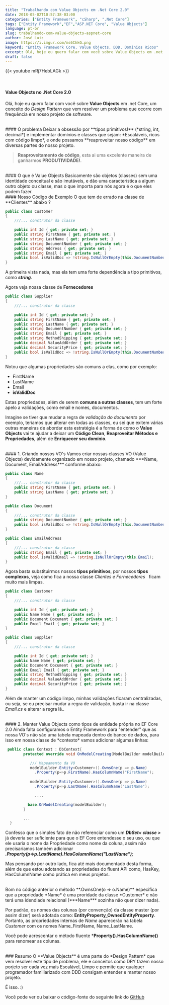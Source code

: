 ```yaml
---
title: "Trabalhando com Value Objects em .Net Core 2.0"
date: 2018-05-02T10:57:38-03:00
categories: ["Entity Framework", "cSharp", ".Net Core"]
tags: ["Entity Framework","EF","ASP.NET Core", "Value Objects"]
language: pt-br
slug: trabalhando-com-value-objects-aspnet-core
author: José Luiz
image: https://i.imgur.com/ms6ChkG.png
keyword: "Entity Framework Core, Value Objects, DDD, Domínios Ricos"
excerpt: Olá, hoje eu quero falar com você sobre Value Objects em .net Core, um conceito do Design Pattern que vem resolver um problema que ocorre com frequência em nosso projeto de software.
draft: false
---
```


 {{< youtube mRj7HebLAGk >}}

<br>

#### Value Objects no .Net Core 2.0
Olá, hoje eu quero falar com você sobre **Value Objects** em .net Core, um conceito do *Design Pattern* que vem resolver um problema que ocorre com frequência em nosso projeto de software.

<Br>
#### O problema
Deixar a obsessão por **tipos primitivos!** (*string, int, decimal*) e implementar domínios e classes que sejam: *Escaláveis, ricos com código limpo*, e onde possamos **reaproveitar nosso código** em diversas partes do nosso projeto.

> **Reaproveitamento de código**, esta ai uma excelente maneira de ganharmos **PRODUTIVIDADE!**.

<br>
#### O que é Value Objects
Basicamente são objetos (classes) sem uma identidade conceitual e são imutáveis, e dão uma característica a algum outro objeto ou classe, mas o que importa para nós agora é o que eles podem fazer.


<br>
#### Nosso Código de Exemplo 
O que tem de errado na classe de **Clientes** abaixo ?

```csharp
public class Customer
{
    ///... construtor da classe

    public int Id { get; private set; }
    public string FirstName { get; private set; }
    public string LastName { get; private set; }
    public string DocumentNumber { get; private set; }
    public string Address { get; private set; }
    public string Email { get; private set; }
    public bool isValidDoc => !string.IsNullOrEmpty(this.DocumentNumber);
}
```
A primeira vista nada, mas ela tem uma forte dependência a tipo primitivos, como ***string***.

Agora veja nossa classe de **Fornecedores**

```csharp
public class Supplier
{
    ///... construtor da classe

    public int Id { get; private set; } 
    public string FirstName { get; private set; }
    public string LastName { get; private set; }
    public string DocumentNumber { get; private set; }
    public string Email { get; private set; }   
    public string MethodShipping { get; private set; }
    public decimal ValueAddOrder { get; private set; }
    public decimal SecurityPrice { get; private set; }
    public bool isValidDoc => !string.IsNullOrEmpty(this.DocumentNumber);
}
```


Notou que algumas propriedades são comuns a elas, como por exemplo:

* FirstName
* LastName
* Email
* **isValidDoc**

Estas propriedades, além de serem **comuns a outras classes**, tem um forte apelo a validações, como email e nomes, documentos.

Imagine se tiver que mudar a regra de *validação do documento* por exemplo, teríamos que alterar em todas as classes, eu sei que exitem várias outras maneiras de abordar esta estratégia é a forma de como o **Value Objects** vai te ajudar a deixar um **Código Clean**, **Reaproveitar Métodos e Propriedades**, além de **Enriquecer seu domínio**.


<br>
#### 1. Criando nossos VO's
Vamos criar nossas classes VO (Value Objects) devidamente organizado em nosso projeto, chamado
***Name, Document, EmailAddress*** conforme abaixo:


```csharp
public class Name
{
    ///... construtor da classe
    public string FirstName { get; private set; }
    public string LastName { get; private set; }
}
```

```csharp
public class Document
{
    ///... construtor da classe
    public string DocumentNumber { get; private set; }
    public bool isValidDoc => !string.IsNullOrEmpty(this.DocumentNumber);
}
```

```csharp
public class EmailAddress
{
    ///... construtor da classe
    public string Email { get; private set; }
    public bool isValidEmail => !string.IsNullOrEmpty(this.Email);
}
```

Agora basta substituirmos nossos **tipos primitivos**, por nossos **tipos complexos**, veja como fica a nossa classe *Clientes e Fornecedores* &nbsp; ficam muito mais limpas.
```csharp
public class Customer
{
    ///... construtor da classe

    public int Id { get; private set; }
    public Name Name { get; private set; }
    public Document Document { get; private set; }
    public Email Email { get; private set; }
}
```

```csharp
public class Supplier
{
    ///... construtor da classe

    public int Id { get; private set; } 
    public Name Name { get; private set; }
    public Document Document { get; private set; }
    public Email Email { get; private set; }
    public string MethodShipping { get; private set; }
    public decimal ValueAddOrder { get; private set; }
    public decimal SecurityPrice { get; private set; }
}
```

Além de manter um código limpo, minhas validações ficaram centralizadas, ou seja, se eu precisar mudar a regra de validação, basta ir na classe *Email.cs* e alterar a regra lá..


<br>
#### 2. Manter Value Objects como tipos de entidade própria no EF Core 2.0
Ainda falta configuramos o Entity Framework para "entender" que as nossa VO's não são uma tabela
mapeada dentro do banco de dados, para isso em nossa classe de *contexto* vamos adicionar algumas linhas:


```csharp
 public class Context : DbContext{
        protected override void OnModelCreating(ModelBuilder modelBuilder) {

           /// Mapeamento da VO
           modelBuilder.Entity<Customer>().OwnsOne(p => p.Name)
             .Property(p=>p.FirstName).HasColumnName("FirstName");
          
           modelBuilder.Entity<Customer>().OwnsOne(p => p.Name)
             .Property(p=>p.LastName).HasColumnName("LastName");

             ....

          base.OnModelCreating(modelBuilder);
        } 

        ...
  }
```

Confesso que o simples fato de não referenciar como um ***DbSet< classe >***  já deveria ser suficiente para que o EF Core entendesse o seu uso, ou que ele usaria o nome da Propriedade como nome da coluna, assim não precisaríamos também adicionar 
***.Property(p=>p.LastName).HasColumnName("LastName");***

Mas pensando por outro lado, fica até mais documentado desta forma, além de que estou adotando as propriedades do fluent API como, HasKey, HasColumnName como prática em meus projetos.

<br>
Bom no código anterior o método  **.OwnsOne(o => o.Name)** especifica que a propriedade *Name* é uma proridade da classe *Customer* e não terá uma idendiade relacional (***Name*** sozinha não quer dizer nada).

Por padrão, os nomes das colunas (por convenção) da classe master (por assim dizer) será adotada como:
**EntityProperty_OwnedEntityProperty**. Portanto, as propriedades internas de *Name* aparecerão na tabela *Customer* com os nomes Name_FirstName, Name_LastName.

Você pode acrescentar o método fluente ***Property().HasColumnName()** para renomear as colunas.



<br>
### Resumo
O **Value Objects** é uma parte do *Design Pattern* que vem resolver este tipo de problema, ele e conceitos como DRY fazem nosso porjeto ser cada vez mais Escalável, Limpo e permite que qualquer programador familiarizado com DDD consigam entender e manter nosso projeto.

É isso. :) 

Você pode ver ou baixar o código-fonte do seguinte link do 
<a href="https://github.com/shpsyte/.NetCore">GitHub </a>



